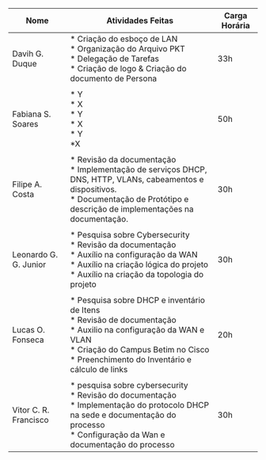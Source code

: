 | Nome  | Atividades Feitas | Carga Horária |
|-------|-------|---------------|
| Davih G. Duque | * Criação do esboço de LAN<br>* Organização do Arquivo PKT<br>* Delegação de Tarefas<br>* Criação de logo & Criação do documento de Persona<br>| 33h |
||||
| Fabiana S. Soares| * Y<br>* X<br>* Y<br>* X<br>* Y<br>*X | 50h |
||||
| Filipe A. Costa | * Revisão da documentação<br>* Implementação de serviços DHCP, DNS, HTTP, VLANs, cabeamentos e dispositivos.<br>* Documentação de Protótipo e descrição de implementações na documentação.<br> | 30h |
||||
| Leonardo G. G. Junior | * Pesquisa sobre Cybersecurity<br>* Revisão da documentação<br>* Auxílio na configuração da WAN<br>* Auxílio na criação lógica do projeto<br>* Auxílio na criação da topologia do projeto | 30h |
||||
| Lucas O. Fonseca | * Pesquisa sobre DHCP e inventário de Itens<br>* Revisão de documentação<br>* Auxilio na configuração da WAN e VLAN<br>* Criação do Campus Betim no Cisco<br>* Preenchimento do Inventário e cálculo de links | 20h |
||||
| Vitor C. R. Francisco | * pesquisa sobre cybersecurity<br>* Revisão do documentação<br>* Implementação do protocolo DHCP na sede e documentação do processo<br>* Configuração da Wan e documentação do processo | 30h |
